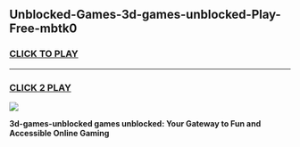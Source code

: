
## Unblocked-Games-3d-games-unblocked-Play-Free-mbtk0
<h3>
<a href="https://premium76.site?title=3d-games-unblocked&ref=09A">CLICK TO PLAY</a></h3>
<hr>

<h3>
<a href="https://premium76.site?title=3d-games-unblocked&ref=09A">CLICK 2 PLAY</a>
  
</h3>

<a href="https://premium76.site?title=3d-games-unblocked&ref=09A"><img src="https://clearcache.store/games.png"></a>


**3d-games-unblocked games unblocked: Your Gateway to Fun and Accessible Online Gaming**
